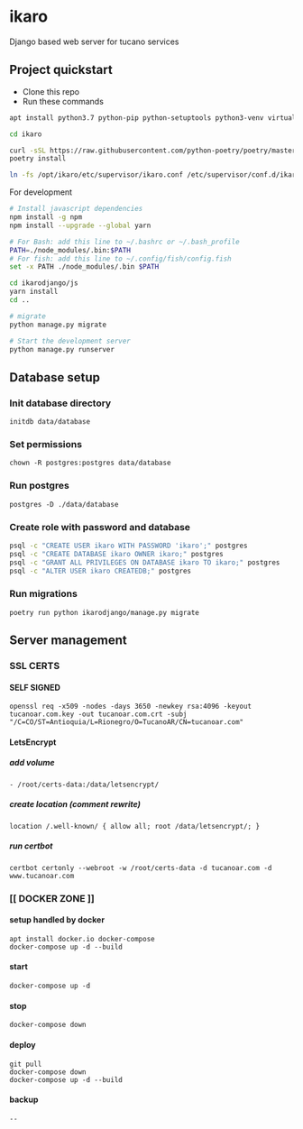 # ikaro
Django based web server for tucano services

## Project quickstart

* Clone this repo
* Run these commands
```bash
apt install python3.7 python-pip python-setuptools python3-venv virtualenv npm supervisor redis

cd ikaro

curl -sSL https://raw.githubusercontent.com/python-poetry/poetry/master/get-poetry.py | python3
poetry install

ln -fs /opt/ikaro/etc/supervisor/ikaro.conf /etc/supervisor/conf.d/ikaro.conf
```

For development
```bash
# Install javascript dependencies
npm install -g npm
npm install --upgrade --global yarn

# For Bash: add this line to ~/.bashrc or ~/.bash_profile
PATH=./node_modules/.bin:$PATH
# For fish: add this line to ~/.config/fish/config.fish
set -x PATH ./node_modules/.bin $PATH

cd ikarodjango/js
yarn install
cd ..

# migrate
python manage.py migrate

# Start the development server
python manage.py runserver
```

## Database setup
### Init database directory
`initdb data/database`
### Set permissions
`chown -R postgres:postgres data/database`
### Run postgres
`postgres -D ./data/database`
### Create role with password and database
```bash
psql -c "CREATE USER ikaro WITH PASSWORD 'ikaro';" postgres
psql -c "CREATE DATABASE ikaro OWNER ikaro;" postgres
psql -c "GRANT ALL PRIVILEGES ON DATABASE ikaro TO ikaro;" postgres
psql -c "ALTER USER ikaro CREATEDB;" postgres
```
### Run migrations
`poetry run python ikarodjango/manage.py migrate`

## Server management
### SSL CERTS

#### SELF SIGNED
`openssl req -x509 -nodes -days 3650 -newkey rsa:4096 -keyout tucanoar.com.key -out tucanoar.com.crt -subj "/C=CO/ST=Antioquia/L=Rionegro/O=TucanoAR/CN=tucanoar.com"`

#### LetsEncrypt
##### add volume
    - /root/certs-data:/data/letsencrypt/
##### create location (comment rewrite)
    location /.well-known/ { allow all; root /data/letsencrypt/; }
##### run certbot
    certbot certonly --webroot -w /root/certs-data -d tucanoar.com -d www.tucanoar.com



### [[ DOCKER ZONE ]]
#### setup handled by docker
    apt install docker.io docker-compose
    docker-compose up -d --build

#### start
    docker-compose up -d
#### stop
    docker-compose down

#### deploy
    git pull
    docker-compose down
    docker-compose up -d --build

#### backup
    --

